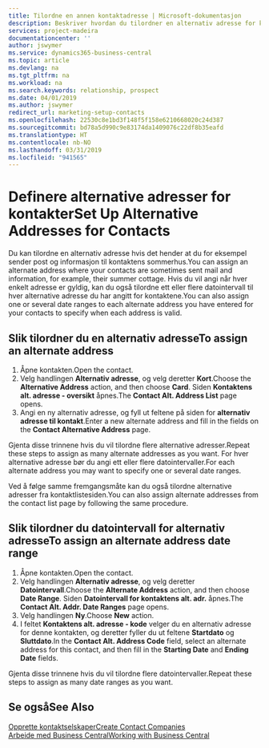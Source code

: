 ```yaml
---
title: Tilordne en annen kontaktadresse | Microsoft-dokumentasjon
description: Beskriver hvordan du tilordner en alternativ adresse for kontakter eller prospekter som informasjon av og til sendes til.
services: project-madeira
documentationcenter: ''
author: jswymer
ms.service: dynamics365-business-central
ms.topic: article
ms.devlang: na
ms.tgt_pltfrm: na
ms.workload: na
ms.search.keywords: relationship, prospect
ms.date: 04/01/2019
ms.author: jswymer
redirect_url: marketing-setup-contacts
ms.openlocfilehash: 22530c8e1bd3f148f5f158e6210668020c24d387
ms.sourcegitcommit: bd78a5d990c9e83174da1409076c22df8b35eafd
ms.translationtype: HT
ms.contentlocale: nb-NO
ms.lasthandoff: 03/31/2019
ms.locfileid: "941565"
---
```

# <a name="set-up-alternative-addresses-for-contacts"></a><span data-ttu-id="ddc81-103">Definere alternative adresser for kontakter</span><span class="sxs-lookup"><span data-stu-id="ddc81-103">Set Up Alternative Addresses for Contacts</span></span>
<span data-ttu-id="ddc81-104">Du kan tilordne en alternativ adresse hvis det hender at du for eksempel sender post og informasjon til kontaktens sommerhus.</span><span class="sxs-lookup"><span data-stu-id="ddc81-104">You can assign an alternate address where your contacts are sometimes sent mail and information, for example, their summer cottage.</span></span> <span data-ttu-id="ddc81-105">Hvis du vil angi når hver enkelt adresse er gyldig, kan du også tilordne ett eller flere datointervall til hver alternative adresse du har angitt for kontaktene.</span><span class="sxs-lookup"><span data-stu-id="ddc81-105">You can also assign one or several date ranges to each alternate address you have entered for your contacts to specify when each address is valid.</span></span>

## <a name="to-assign-an-alternate-address"></a><span data-ttu-id="ddc81-106">Slik tilordner du en alternativ adresse</span><span class="sxs-lookup"><span data-stu-id="ddc81-106">To assign an alternate address</span></span>
1. <span data-ttu-id="ddc81-107">Åpne kontakten.</span><span class="sxs-lookup"><span data-stu-id="ddc81-107">Open the contact.</span></span>
2. <span data-ttu-id="ddc81-108">Velg handlingen **Alternativ adresse**, og velg deretter **Kort**.</span><span class="sxs-lookup"><span data-stu-id="ddc81-108">Choose the **Alternative Address** action, and then choose **Card**.</span></span> <span data-ttu-id="ddc81-109">Siden **Kontaktens alt. adresse - oversikt** åpnes.</span><span class="sxs-lookup"><span data-stu-id="ddc81-109">The **Contact Alt. Address List** page opens.</span></span>
3. <span data-ttu-id="ddc81-110">Angi en ny alternativ adresse, og fyll ut feltene på siden for **alternativ adresse til kontakt**.</span><span class="sxs-lookup"><span data-stu-id="ddc81-110">Enter a new alternate address and fill in the fields on the **Contact Alternative Address** page.</span></span>

<span data-ttu-id="ddc81-111">Gjenta disse trinnene hvis du vil tilordne flere alternative adresser.</span><span class="sxs-lookup"><span data-stu-id="ddc81-111">Repeat these steps to assign as many alternate addresses as you want.</span></span> <span data-ttu-id="ddc81-112">For hver alternative adresse bør du angi ett eller flere datointervaller.</span><span class="sxs-lookup"><span data-stu-id="ddc81-112">For each alternate address you may want to specify one or several date ranges.</span></span>

<span data-ttu-id="ddc81-113">Ved å følge samme fremgangsmåte kan du også tilordne alternative adresser fra kontaktlistesiden.</span><span class="sxs-lookup"><span data-stu-id="ddc81-113">You can also assign alternate addresses from the contact list page by following the same procedure.</span></span>

## <a name="to-assign-an-alternate-address-date-range"></a><span data-ttu-id="ddc81-114">Slik tilordner du datointervall for alternativ adresse</span><span class="sxs-lookup"><span data-stu-id="ddc81-114">To assign an alternate address date range</span></span>
1. <span data-ttu-id="ddc81-115">Åpne kontakten.</span><span class="sxs-lookup"><span data-stu-id="ddc81-115">Open the contact.</span></span>
2. <span data-ttu-id="ddc81-116">Velg handlingen **Alternativ adresse**, og velg deretter **Datointervall**.</span><span class="sxs-lookup"><span data-stu-id="ddc81-116">Choose the **Alternate Address** action, and then choose **Date Range**.</span></span> <span data-ttu-id="ddc81-117">Siden **Datointervall for kontaktens alt. adr.** åpnes.</span><span class="sxs-lookup"><span data-stu-id="ddc81-117">The **Contact Alt. Addr. Date Ranges** page opens.</span></span>
3. <span data-ttu-id="ddc81-118">Velg handlingen **Ny**.</span><span class="sxs-lookup"><span data-stu-id="ddc81-118">Choose **New** action.</span></span>
4. <span data-ttu-id="ddc81-119">I feltet **Kontaktens alt. adresse - kode** velger du en alternativ adresse for denne kontakten, og deretter fyller du ut feltene **Startdato** og **Sluttdato**.</span><span class="sxs-lookup"><span data-stu-id="ddc81-119">In the **Contact Alt. Address Code** field, select an alternate address for this contact, and then fill in the **Starting Date** and **Ending Date** fields.</span></span>

<span data-ttu-id="ddc81-120">Gjenta disse trinnene hvis du vil tilordne flere datointervaller.</span><span class="sxs-lookup"><span data-stu-id="ddc81-120">Repeat these steps to assign as many date ranges as you want.</span></span>

## <a name="see-also"></a><span data-ttu-id="ddc81-121">Se også</span><span class="sxs-lookup"><span data-stu-id="ddc81-121">See Also</span></span>
[<span data-ttu-id="ddc81-122">Opprette kontaktselskaper</span><span class="sxs-lookup"><span data-stu-id="ddc81-122">Create Contact Companies</span></span>](marketing-create-contact-companies.md)  
[<span data-ttu-id="ddc81-123">Arbeide med Business Central</span><span class="sxs-lookup"><span data-stu-id="ddc81-123">Working with Business Central</span></span>](ui-work-product.md)
